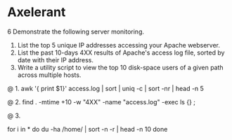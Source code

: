 # Axelerant
6 Demonstrate the following server monitoring.

1. List the top 5 unique IP addresses accessing your Apache webserver.
2. List the past 10-days 4XX results of Apache's access log file, sorted by date with their IP address.
3. Write a utility script to view the top 10 disk-space users of a given path across multiple hosts.


@ 1. awk '{ print $1}' access.log | sort | uniq -c | sort -nr | head -n 5

@ 2. find . -mtime +10 -w "4XX" -name "access.log" -exec ls  {} \;

@ 3. 

for i in *
do
du -ha /home/ | sort -n -r | head -n 10
done
